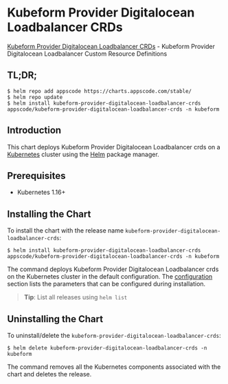 # Kubeform Provider Digitalocean Loadbalancer CRDs

[Kubeform Provider Digitalocean Loadbalancer CRDs](https://github.com/kubeform) - Kubeform Provider Digitalocean Loadbalancer Custom Resource Definitions

## TL;DR;

```console
$ helm repo add appscode https://charts.appscode.com/stable/
$ helm repo update
$ helm install kubeform-provider-digitalocean-loadbalancer-crds appscode/kubeform-provider-digitalocean-loadbalancer-crds -n kubeform
```

## Introduction

This chart deploys Kubeform Provider Digitalocean Loadbalancer crds on a [Kubernetes](http://kubernetes.io) cluster using the [Helm](https://helm.sh) package manager.

## Prerequisites

- Kubernetes 1.16+

## Installing the Chart

To install the chart with the release name `kubeform-provider-digitalocean-loadbalancer-crds`:

```console
$ helm install kubeform-provider-digitalocean-loadbalancer-crds appscode/kubeform-provider-digitalocean-loadbalancer-crds -n kubeform
```

The command deploys Kubeform Provider Digitalocean Loadbalancer crds on the Kubernetes cluster in the default configuration. The [configuration](#configuration) section lists the parameters that can be configured during installation.

> **Tip**: List all releases using `helm list`

## Uninstalling the Chart

To uninstall/delete the `kubeform-provider-digitalocean-loadbalancer-crds`:

```console
$ helm delete kubeform-provider-digitalocean-loadbalancer-crds -n kubeform
```

The command removes all the Kubernetes components associated with the chart and deletes the release.


